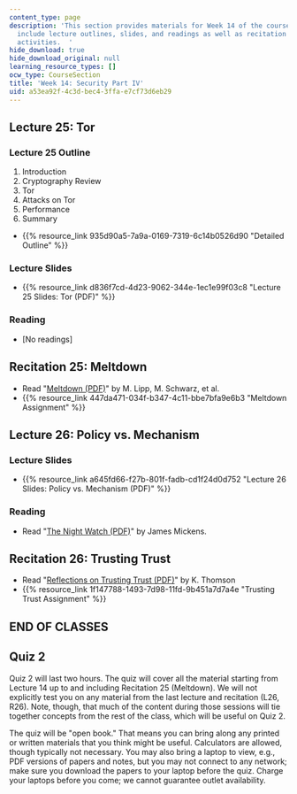 ```yaml
---
content_type: page
description: 'This section provides materials for Week 14 of the course. Materials
  include lecture outlines, slides, and readings as well as recitation and assignment
  activities.  '
hide_download: true
hide_download_original: null
learning_resource_types: []
ocw_type: CourseSection
title: 'Week 14: Security Part IV'
uid: a53ea92f-4c3d-bec4-3ffa-e7cf73d6eb29
---
```


Lecture 25: Tor
---------------

### Lecture 25 Outline

1.  Introduction
2.  Cryptography Review
3.  Tor
4.  Attacks on Tor
5.  Performance
6.  Summary

*   {{% resource_link 935d90a5-7a9a-0169-7319-6c14b0526d90 "Detailed Outline" %}}

### Lecture Slides

*   {{% resource_link d836f7cd-4d23-9062-344e-1ec1e99f03c8 "Lecture 25 Slides: Tor (PDF)" %}}

### Reading

*   \[No readings\]

Recitation 25: Meltdown
-----------------------

*   Read "[Meltdown (PDF)](https://meltdownattack.com/meltdown.pdf)" by M. Lipp, M. Schwarz, et al.
*   {{% resource_link 447da471-034f-b347-4c11-bbe7bfa9e6b3 "Meltdown Assignment" %}}

Lecture 26: Policy vs. Mechanism
--------------------------------

### Lecture Slides

*   {{% resource_link a645fd66-f27b-801f-fadb-cd1f24d0d752 "Lecture 26 Slides: Policy vs. Mechanism (PDF)" %}}

### Reading

*   Read "[The Night Watch (PDF)](http://scholar.harvard.edu/files/mickens/files/thenightwatch.pdf)" by James Mickens.

Recitation 26: Trusting Trust
-----------------------------

*   Read "[Reflections on Trusting Trust (PDF)](https://www.archive.ece.cmu.edu/~ganger/712.fall02/papers/p761-thompson.pdf)" by K. Thomson
*   {{% resource_link 1f147788-1493-7d98-11fd-9b451a7d7a4e "Trusting Trust Assignment" %}}

END OF CLASSES
--------------

Quiz 2
------

Quiz 2 will last two hours. The quiz will cover all the material starting from Lecture 14 up to and including Recitation 25 (Meltdown). We will not explicitly test you on any material from the last lecture and recitation (L26, R26). Note, though, that much of the content during those sessions will tie together concepts from the rest of the class, which will be useful on Quiz 2.

The quiz will be "open book." That means you can bring along any printed or written materials that you think might be useful. Calculators are allowed, though typically not necessary. You may also bring a laptop to view, e.g., PDF versions of papers and notes, but you may not connect to any network; make sure you download the papers to your laptop before the quiz. Charge your laptops before you come; we cannot guarantee outlet availability.